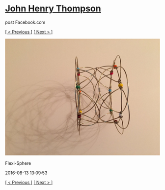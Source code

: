 # [John Henry Thompson](../README.md)
post Facebook.com

[[ < Previous ]](2016-08-13-7.md) [[ Next > ]](2016-08-13-9.md)

[![](../media/2016-08-13/Flexi-Sphere-7.jpg)](../README.md)

Flexi-Sphere

2016-08-13 13:09:53

[[ < Previous ]](2016-08-13-7.md) [[ Next > ]](2016-08-13-9.md)